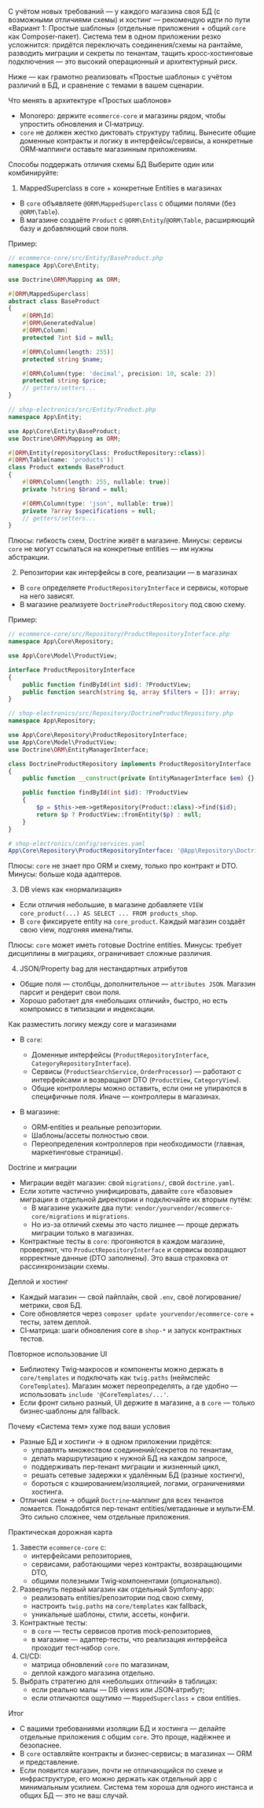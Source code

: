 С учётом новых требований — у каждого магазина своя БД (с возможными отличиями схемы) и хостинг — рекомендую идти по пути «Вариант 1: Простые шаблоны» (отдельные приложения + общий `core` как Composer‑пакет). Система тем в одном приложении резко усложнится: придётся переключать соединения/схемы на рантайме, разводить миграции и секреты по тенантам, тащить кросс‑хостинговые подключения — это высокий операционный и архитектурный риск.

Ниже — как грамотно реализовать «Простые шаблоны» с учётом различий в БД, и сравнение с темами в вашем сценарии.

Что менять в архитектуре «Простых шаблонов»
- Monorepo: держите `ecommerce-core` и магазины рядом, чтобы упростить обновления и CI‑матрицу.
- `core` не должен жестко диктовать структуру таблиц. Вынесите общие доменные контракты и логику в интерфейсы/сервисы, а конкретные ORM‑маппинги оставьте магазинным приложениям.

Способы поддержать отличия схемы БД
Выберите один или комбинируйте:

1) MappedSuperclass в core + конкретные Entities в магазинах
- В `core` объявляете `@ORM\MappedSuperclass` с общими полями (без `@ORM\Table`).
- В магазине создаёте `Product` с `@ORM\Entity`/`@ORM\Table`, расширяющий базу и добавляющий свои поля.

Пример:

```php
// ecommerce-core/src/Entity/BaseProduct.php
namespace App\Core\Entity;

use Doctrine\ORM\Mapping as ORM;

#[ORM\MappedSuperclass]
abstract class BaseProduct
{
    #[ORM\Id]
    #[ORM\GeneratedValue]
    #[ORM\Column]
    protected ?int $id = null;

    #[ORM\Column(length: 255)]
    protected string $name;

    #[ORM\Column(type: 'decimal', precision: 10, scale: 2)]
    protected string $price;
    // getters/setters...
}
```

```php
// shop-electronics/src/Entity/Product.php
namespace App\Entity;

use App\Core\Entity\BaseProduct;
use Doctrine\ORM\Mapping as ORM;

#[ORM\Entity(repositoryClass: ProductRepository::class)]
#[ORM\Table(name: 'products')]
class Product extends BaseProduct
{
    #[ORM\Column(length: 255, nullable: true)]
    private ?string $brand = null;

    #[ORM\Column(type: 'json', nullable: true)]
    private ?array $specifications = null;
    // getters/setters...
}
```

Плюсы: гибкость схем, Doctrine живёт в магазине. Минусы: сервисы `core` не могут ссылаться на конкретные entities — им нужны абстракции.

2) Репозитории как интерфейсы в core, реализации — в магазинах
- В `core` определяете `ProductRepositoryInterface` и сервисы, которые на него зависят.
- В магазине реализуете `DoctrineProductRepository` под свою схему.

Пример:

```php
// ecommerce-core/src/Repository/ProductRepositoryInterface.php
namespace App\Core\Repository;

use App\Core\Model\ProductView;

interface ProductRepositoryInterface
{
    public function findById(int $id): ?ProductView;
    public function search(string $q, array $filters = []): array;
}
```

```php
// shop-electronics/src/Repository/DoctrineProductRepository.php
namespace App\Repository;

use App\Core\Repository\ProductRepositoryInterface;
use App\Core\Model\ProductView;
use Doctrine\ORM\EntityManagerInterface;

class DoctrineProductRepository implements ProductRepositoryInterface
{
    public function __construct(private EntityManagerInterface $em) {}

    public function findById(int $id): ?ProductView
    {
        $p = $this->em->getRepository(Product::class)->find($id);
        return $p ? ProductView::fromEntity($p) : null;
    }
}
```

```yaml
# shop-electronics/config/services.yaml
App\Core\Repository\ProductRepositoryInterface: '@App\Repository\DoctrineProductRepository'
```

Плюсы: `core` не знает про ORM и схему, только про контракт и DTO. Минусы: больше кода адаптеров.

3) DB views как «нормализация»
- Если отличия небольшие, в магазине добавляете `VIEW core_product(...) AS SELECT ... FROM products_shop`.
- В `core` фиксируете entity на `core_product`. Каждый магазин создаёт свою view, подгоняя имена/типы.

Плюсы: `core` может иметь готовые Doctrine entities. Минусы: требует дисциплины в миграциях, ограничивает сложные различия.

4) JSON/Property bag для нестандартных атрибутов
- Общие поля — столбцы, дополнительное — `attributes JSON`. Магазин парсит и рендерит свои поля.
- Хорошо работает для «небольших отличий», быстро, но есть компромисс в типизации и индексации.

Как разместить логику между core и магазинами
- В `core`:
  - Доменные интерфейсы (`ProductRepositoryInterface`, `CategoryRepositoryInterface`).
  - Сервисы (`ProductSearchService`, `OrderProcessor`) — работают с интерфейсами и возвращают DTO (`ProductView`, `CategoryView`).
  - Общие контроллеры можно оставить, если они не упираются в специфичные поля. Иначе — контроллеры в магазинах.

- В магазине:
  - ORM‑entities и реальные репозитории.
  - Шаблоны/ассеты полностью свои.
  - Переопределения контроллеров при необходимости (главная, маркетинговые страницы).

Doctrine и миграции
- Миграции ведёт магазин: свой `migrations/`, свой `doctrine.yaml`.
- Если хотите частично унифицировать, давайте `core` «базовые» миграции в отдельной директории и подключайте их вторым путём:
  - В магазине укажите два пути: `vendor/yourvendor/ecommerce-core/migrations` и `migrations`.
  - Но из-за отличий схемы это часто лишнее — проще держать миграции только в магазинах.
- Контрактные тесты в `core`: прогоняются в каждом магазине, проверяют, что `ProductRepositoryInterface` и сервисы возвращают корректные данные (DTO заполнены). Это ваша страховка от рассинхронизации схемы.

Деплой и хостинг
- Каждый магазин — свой пайплайн, свой `.env`, своё логирование/метрики, своя БД.
- Core обновляется через `composer update yourvendor/ecommerce-core` + тесты, затем деплой.
- CI‑матрица: шаги обновления core в `shop-*` и запуск контрактных тестов.

Повторное использование UI
- Библиотеку Twig‑макросов и компоненты можно держать в `core/templates` и подключать как `twig.paths` (неймспейс `CoreTemplates`). Магазин может переопределять, а где удобно — использовать `include '@CoreTemplates/...'`.
- Если фронт сильно разный, UI держите в магазине, а в `core` — только бизнес‑шаблоны для fallback.

Почему «Система тем» хуже под ваши условия
- Разные БД и хостинги → в одном приложении придётся:
  - управлять множеством соединений/секретов по тенантам,
  - делать маршрутизацию к нужной БД на каждом запросе,
  - поддерживать пер‑тенант миграции и жизненный цикл,
  - решать сетевые задержки к удалённым БД (разные хостинги),
  - бороться с кэшированием/изоляцией, логами, ограничениями хостинга.
- Отличия схем → общий `Doctrine`‑маппинг для всех тенантов ломается. Понадобятся пер‑тенант entities/метаданные и мульти‑EM. Это сильно сложнее, чем отдельные приложения.

Практическая дорожная карта
1) Завести `ecommerce-core` с:
   - интерфейсами репозиториев,
   - сервисами, работающими через контракты, возвращающими DTO,
   - общими полезными Twig‑компонентами (опционально).
2) Развернуть первый магазин как отдельный Symfony‑app:
   - реализовать entities/репозитории под свою схему,
   - настроить `twig.paths` на `core/templates` как fallback,
   - уникальные шаблоны, стили, ассеты, конфиги.
3) Контрактные тесты:
   - в `core` — тесты сервисов против mock‑репозиториев,
   - в магазине — адаптер‑тесты, что реализация интерфейса проходит тест‑набор `core`.
4) CI/CD:
   - матрица обновлений `core` по магазинам,
   - деплой каждого магазина отдельно.
5) Выбрать стратегию для «небольших отличий» в таблицах:
   - если реально малы — DB views или JSON‑атрибут;
   - если отличаются ощутимо — `MappedSuperclass` + свои entities.

Итог
- С вашими требованиями изоляции БД и хостинга — делайте отдельные приложения с общим `core`. Это проще, надёжнее и безопаснее.
- В `core` оставляйте контракты и бизнес‑сервисы; в магазинах — ORM и представление.
- Если появится магазин, почти не отличающийся по схеме и инфраструктуре, его можно держать как отдельный app с минимальным усилием. Система тем хороша для одного инстанса и общих БД — это не ваш случай.